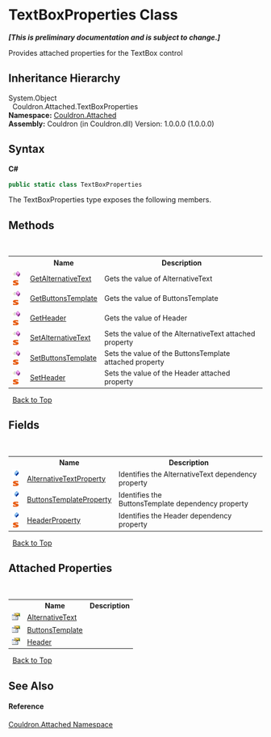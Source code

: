 # TextBoxProperties Class
 _**\[This is preliminary documentation and is subject to change.\]**_

Provides attached properties for the TextBox control


## Inheritance Hierarchy
System.Object<br />&nbsp;&nbsp;Couldron.Attached.TextBoxProperties<br />
**Namespace:**&nbsp;<a href="N_Couldron_Attached">Couldron.Attached</a><br />**Assembly:**&nbsp;Couldron (in Couldron.dll) Version: 1.0.0.0 (1.0.0.0)

## Syntax

**C#**<br />
``` C#
public static class TextBoxProperties
```

The TextBoxProperties type exposes the following members.


## Methods
&nbsp;<table><tr><th></th><th>Name</th><th>Description</th></tr><tr><td>![Public method](media/pubmethod.gif "Public method")![Static member](media/static.gif "Static member")</td><td><a href="M_Couldron_Attached_TextBoxProperties_GetAlternativeText">GetAlternativeText</a></td><td>
Gets the value of AlternativeText</td></tr><tr><td>![Public method](media/pubmethod.gif "Public method")![Static member](media/static.gif "Static member")</td><td><a href="M_Couldron_Attached_TextBoxProperties_GetButtonsTemplate">GetButtonsTemplate</a></td><td>
Gets the value of ButtonsTemplate</td></tr><tr><td>![Public method](media/pubmethod.gif "Public method")![Static member](media/static.gif "Static member")</td><td><a href="M_Couldron_Attached_TextBoxProperties_GetHeader">GetHeader</a></td><td>
Gets the value of Header</td></tr><tr><td>![Public method](media/pubmethod.gif "Public method")![Static member](media/static.gif "Static member")</td><td><a href="M_Couldron_Attached_TextBoxProperties_SetAlternativeText">SetAlternativeText</a></td><td>
Sets the value of the AlternativeText attached property</td></tr><tr><td>![Public method](media/pubmethod.gif "Public method")![Static member](media/static.gif "Static member")</td><td><a href="M_Couldron_Attached_TextBoxProperties_SetButtonsTemplate">SetButtonsTemplate</a></td><td>
Sets the value of the ButtonsTemplate attached property</td></tr><tr><td>![Public method](media/pubmethod.gif "Public method")![Static member](media/static.gif "Static member")</td><td><a href="M_Couldron_Attached_TextBoxProperties_SetHeader">SetHeader</a></td><td>
Sets the value of the Header attached property</td></tr></table>&nbsp;
<a href="#textboxproperties-class">Back to Top</a>

## Fields
&nbsp;<table><tr><th></th><th>Name</th><th>Description</th></tr><tr><td>![Public field](media/pubfield.gif "Public field")![Static member](media/static.gif "Static member")</td><td><a href="F_Couldron_Attached_TextBoxProperties_AlternativeTextProperty">AlternativeTextProperty</a></td><td>
Identifies the AlternativeText&nbsp;dependency property</td></tr><tr><td>![Public field](media/pubfield.gif "Public field")![Static member](media/static.gif "Static member")</td><td><a href="F_Couldron_Attached_TextBoxProperties_ButtonsTemplateProperty">ButtonsTemplateProperty</a></td><td>
Identifies the ButtonsTemplate&nbsp;dependency property</td></tr><tr><td>![Public field](media/pubfield.gif "Public field")![Static member](media/static.gif "Static member")</td><td><a href="F_Couldron_Attached_TextBoxProperties_HeaderProperty">HeaderProperty</a></td><td>
Identifies the Header&nbsp;dependency property</td></tr></table>&nbsp;
<a href="#textboxproperties-class">Back to Top</a>

## Attached Properties
&nbsp;<table><tr><th></th><th>Name</th><th>Description</th></tr><tr><td>![Public attached property](media/pubproperty.gif "Public attached property")</td><td><a href="P_Couldron_Attached_TextBoxProperties_AlternativeText">AlternativeText</a></td><td /></tr><tr><td>![Public attached property](media/pubproperty.gif "Public attached property")</td><td><a href="P_Couldron_Attached_TextBoxProperties_ButtonsTemplate">ButtonsTemplate</a></td><td /></tr><tr><td>![Public attached property](media/pubproperty.gif "Public attached property")</td><td><a href="P_Couldron_Attached_TextBoxProperties_Header">Header</a></td><td /></tr></table>&nbsp;
<a href="#textboxproperties-class">Back to Top</a>

## See Also


#### Reference
<a href="N_Couldron_Attached">Couldron.Attached Namespace</a><br />